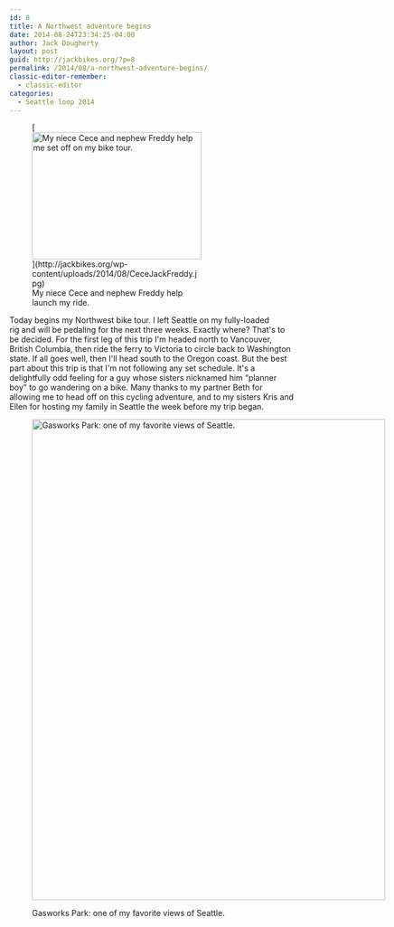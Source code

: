 ```yaml
---
id: 8
title: A Northwest adventure begins
date: 2014-08-24T23:34:25-04:00
author: Jack Dougherty
layout: post
guid: http://jackbikes.org/?p=8
permalink: /2014/08/a-northwest-adventure-begins/
classic-editor-remember:
  - classic-editor
categories:
  - Seattle loop 2014
---
```

<figure id="attachment_10" aria-describedby="caption-attachment-10" style="width: 300px" class="wp-caption alignright">[<img class="size-medium wp-image-10" src="http://jackbikes.org/wp-content/uploads/2014/08/CeceJackFreddy-300x225.jpg" alt="My niece Cece and nephew Freddy help me set off on my bike tour." width="300" height="225" srcset="https://jackbikes.org/wp-content/uploads/2014/08/CeceJackFreddy-300x225.jpg 300w, https://jackbikes.org/wp-content/uploads/2014/08/CeceJackFreddy-1024x768.jpg 1024w, https://jackbikes.org/wp-content/uploads/2014/08/CeceJackFreddy-624x468.jpg 624w, https://jackbikes.org/wp-content/uploads/2014/08/CeceJackFreddy.jpg 1280w" sizes="(max-width: 300px) 100vw, 300px" />](http://jackbikes.org/wp-content/uploads/2014/08/CeceJackFreddy.jpg)<figcaption id="caption-attachment-10" class="wp-caption-text">My niece Cece and nephew Freddy help launch my ride.</figcaption></figure> 

Today begins my Northwest bike tour. I left Seattle on my fully-loaded rig and will be pedaling for the next three weeks. Exactly where? That's to be decided. For the first leg of this trip I'm headed north to Vancouver, British Columbia, then ride the ferry to Victoria to circle back to Washington state. If all goes well, then I'll head south to the Oregon coast. But the best part about this trip is that I'm not following any set schedule. It's a delightfully odd feeling for a guy whose sisters nicknamed him &#8220;planner boy&#8221; to go wandering on a bike. Many thanks to my partner Beth for allowing me to head off on this cycling adventure, and to my sisters Kris and Ellen for hosting my family in Seattle the week before my trip began.<figure id="attachment_9" aria-describedby="caption-attachment-9" style="width: 625px" class="wp-caption aligncenter">

[<img class="size-large wp-image-9" src="http://jackbikes.org/wp-content/uploads/2014/08/GasworksPark-752x1024.jpg" alt="Gasworks Park: one of my favorite views of Seattle." width="625" height="851" srcset="https://jackbikes.org/wp-content/uploads/2014/08/GasworksPark-752x1024.jpg 752w, https://jackbikes.org/wp-content/uploads/2014/08/GasworksPark-220x300.jpg 220w, https://jackbikes.org/wp-content/uploads/2014/08/GasworksPark-624x849.jpg 624w, https://jackbikes.org/wp-content/uploads/2014/08/GasworksPark.jpg 940w" sizes="(max-width: 625px) 100vw, 625px" />](http://jackbikes.org/wp-content/uploads/2014/08/GasworksPark.jpg)<figcaption id="caption-attachment-9" class="wp-caption-text">Gasworks Park: one of my favorite views of Seattle.</figcaption></figure>